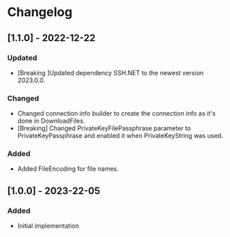 # Changelog

## [1.1.0] - 2022-12-22
### Updated
- [Breaking ]Updated dependency SSH.NET to the newest version 2023.0.0.

### Changed
- Changed connection info builder to create the connection info as it's done in DownloadFiles.
- [Breaking] Changed PrivateKeyFilePassphrase parameter to PrivateKeyPassphrase and enabled it when PrivateKeyString was used.

### Added
- Added FileEncoding for file names.

## [1.0.0] - 2023-22-05
### Added
- Initial implementation
